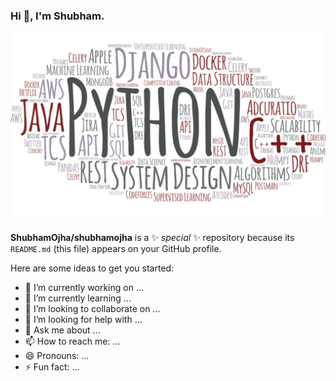 ### Hi 👋, I'm Shubham.

![](https://github.com/ShubhamOjha/shubhamojha/blob/master/Screenshot%20from%202020-07-11%2019-25-26.png)

**ShubhamOjha/shubhamojha** is a ✨ _special_ ✨ repository because its `README.md` (this file) appears on your GitHub profile.

Here are some ideas to get you started:

- 🔭 I’m currently working on ...
- 🌱 I’m currently learning ...
- 👯 I’m looking to collaborate on ...
- 🤔 I’m looking for help with ...
- 💬 Ask me about ...
- 📫 How to reach me: ...
- 😄 Pronouns: ...
- ⚡ Fun fact: ...
